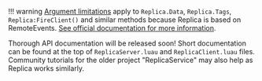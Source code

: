 !!! warning
    [Argument limitations](https://create.roblox.com/docs/scripting/events/remote#argument-limitations)
    apply to `Replica.Data`, `Replica.Tags`, `Replica:FireClient()` and similar methods because
    Replica is based on RemoteEvents. [See official documentation for more information](https://create.roblox.com/docs/scripting/events/remote#argument-limitations).

Thorough API documentation will be released soon! Short documentation can be found at the top of `ReplicaServer.luau` and `ReplicaClient.luau` files.
Community tutorials for the older project "ReplicaService" may also help as Replica works similarly.